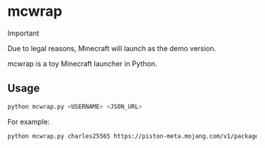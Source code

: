 # mcwrap

> [!IMPORTANT]
> Due to legal reasons, Minecraft will launch as the demo version.

mcwrap is a toy Minecraft launcher in Python.

## Usage

```sh
python mcwrap.py <USERNAME> <JSON_URL>
```

For example:

```sh
python mcwrap.py charles25565 https://piston-meta.mojang.com/v1/packages/ec3721f90946b6ff448c5df851715f8a36c566dc/1.21.6-rc1.json
```
